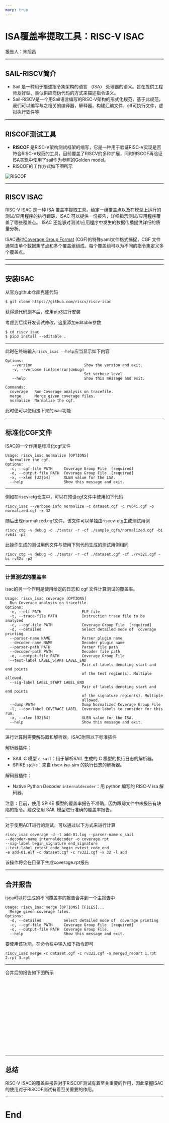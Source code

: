 ```yaml
---
marp: true
---
```


# ISA覆盖率提取工具：RISC-V ISAC
报告人：朱旭昌

---

## SAIL-RISCV简介

- Sail 是一种用于描述指令集架构的语言 （ISA） 处理器的语义。旨在提供工程师友好型、类似供应商伪代码的方式来描述指令语义。
- Sail-RiSCV是一个用Sail语言编写的RISC-V架构的形式化规范，基于此规范，我们可以编写与之相关的编译器，解释器，构建汇编文件，elf可执行文件，虚拟执行软件等

---

## RISCOF测试工具

- **RISCOF** 是RISC-V架构测试框架的缩写，它是一种用于验证RISC-V实现是否符合RISC-V规范的工具，目前覆盖了RISCV的多种扩展，同时RISCOF再验证ISA实现中使用了sail作为参照的Golden model。
- RISCOF的工作方式如下图所示

![RISCOF](../week37/img/riscof.png)

---

## RISCV ISAC

RISC-V ISAC 是一种 ISA 覆盖率提取工具。给定一组覆盖点以及在模型上运行的测试/应用程序的执行跟踪，ISAC 可以提供一份报告，详细指示测试/应用程序覆盖了哪些覆盖点。 ISAC 还能够对测试/应用程序中发生的数据传播提供详细的质量分析。

ISAC通过[Coverage Group Format](https://riscv-isac.readthedocs.io/en/latest/cgf.html) (CGF)的特殊yaml文件格式捕捉，CGF 文件通常由单个数据集节点和多个覆盖组组成。每个覆盖组可以为不同的指令集定义多个覆盖点。

---



---


## 安装ISAC

从官方github仓库克隆代码

```
$ git clone https://github.com/riscv/riscv-isac
```

获得源代码副本后，使用pip3进行安装

考虑到后续开发调试修改，这里添加editable参数

```
$ cd riscv_isac
$ pip3 install --editable .
```

---

此时在终端输入`riscv_isac --help`应当显示如下内容

```
Options:
   --version                       Show the version and exit.
   -v, --verbose [info|error|debug]
                                   Set verbose level
   --help                          Show this message and exit.

Commands:
  coverage   Run Coverage analysis on tracefile.
  merge      Merge given coverage files.
  normalize  Normalize the cgf.
```

此时便可以使用接下来的isac功能

---

## 标准化CGF文件

ISAC的一个作用是标准化cgf文件

```
Usage: riscv_isac normalize [OPTIONS]
  Normalize the cgf.
Options:
  -c, --cgf-file PATH     Coverage Group File  [required]
  -o, --output-file PATH  Coverage Group File  [required]
  -x, --xlen [32|64]      XLEN value for the ISA.
  --help                  Show this message and exit.
```

---

例如在riscv-ctg仓库中，可以在预设cgf文件中使用如下代码

```
riscv_isac --verbose info normalize -c dataset.cgf -c rv64i.cgf -o normalized.cgf -x 32
```

随后出现normalized.cgf文件，该文件可以单独由risccv-ctg生成测试用例

```
riscv_ctg -v debug -d ./tests/ -r -cf ./sample_cgfs/normalized.cgf -bi rv64i -p2
```

此操作生成的测试用例文件与使用下列代码生成的测试用例相同

```
riscv_ctg -v debug -d ./tests/ -r -cf ./dataset.cgf -cf ./rv32i.cgf -bi rv32i -p2
```

---

### 计算测试的覆盖率

isac的另一个作用是使用给定的日志和 cgf 文件计算测试的覆盖率。

```
Usage: riscv_isac coverage [OPTIONS]
  Run Coverage analysis on tracefile.
Options:
  -e, --elf PATH                  ELF file
  -t, --trace-file PATH           Instruction trace file to be analyzed
  -c, --cgf-file PATH             Coverage Group File  [required]
  -d, --detailed                  Select detailed mode of  coverage printing
  --parser-name NAME              Parser plugin name
  --decoder-name NAME             Decoder plugin name
  --parser-path PATH              Parser file path
  --decoder-path PATH             Decoder file path
  -o, --output-file PATH          Coverage Group File
  --test-label LABEL_START LABEL_END
                                  Pair of labels denoting start and end points
                                  of the test region(s). Multiple allowed.
  --sig-label LABEL_START LABEL_END
                                  Pair of labels denoting start and end points
                                  of the signature region(s). Multiple
                                  allowed.
  --dump PATH                     Dump Normalized Coverage Group File
  -l, --cov-label COVERAGE LABEL  Coverage labels to consider for this run.
  -x, --xlen [32|64]              XLEN value for the ISA.
  --help                          Show this message and exit.
```

---

进行计算时需要解码器和解析器，ISAC附带以下标准插件


解析器插件：

- SAIL C 模型  `c_sail`：用于解析SAIL 生成的 C 模型的执行日志的解析器。
- SPIKE `spike`：来自 riscv-isa-sim 的执行日志的解析器。

解码器插件：

- Native Python Decoder `internaldecoder`：用 python 编写的 RISC-V isa 解码器。

注意：目前，使用 SPIKE 模型的覆盖率报告不准确，因为跟踪文件中未报告有缺陷的指令。建议使用 SAIL 模型进行准确的覆盖率报告。

---

对于使用ACT进行的测试，可以通过以下方式来进行计算

```
riscv_isac coverage -d -t add-01.log --parser-name c_sail 
--decoder-name internaldecoder -o coverage.rpt 
--sig-label begin_signature end_signature 
--test-label rvtest_code_begin rvtest_code_end 
-e add-01.elf -c dataset.cgf -c rv32i.cgf -x 32 -l add
```

该操作将会在目录下生成coverage.rpt报告

---

## 合并报告

isca可以将生成的不同覆盖率的报告合并到一个主报告中

```
Usage: riscv_isac merge [OPTIONS] [FILES]...
  Merge given coverage files.
Options:
  -d, --detailed          Select detailed mode of  coverage printing
  -c, --cgf-file PATH     Coverage Group File  [required]
  -o, --output-file PATH  Coverage Group File.
  --help                  Show this message and exit.
```

要使用该功能，在命令栏中输入如下指令即可

```
riscv_isac merge -c dataset.cgf -c rv32i.cgf -o merged_report 1.rpt 2.rpt 3.rpt
```

---

合并后的报告如下图所示

```

















```

---

## 总结

RISC-V ISAC的覆盖率报告对于RISCOF测试有着至关重要的作用，因此掌握ISAC的使用对于RISCOF测试有着至关重要的作用。

---
# End

